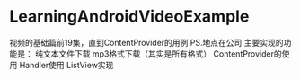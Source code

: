# LearningAndroidVideoExample
视频的基础篇前19集，直到ContentProvider的用例
PS.地点在公司
主要实现的功能是：
纯文本文件下载
mp3格式下载（其实是所有格式）
ContentProvider的使用
Handler使用
ListView实现
